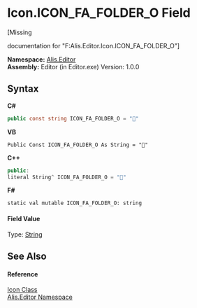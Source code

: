 # Icon.ICON_FA_FOLDER_O Field
 

\[Missing <summary> documentation for "F:Alis.Editor.Icon.ICON_FA_FOLDER_O"\]

**Namespace:**&nbsp;<a href="b150ade4-39de-a232-5f06-d3cdc1b2c538">Alis.Editor</a><br />**Assembly:**&nbsp;Editor (in Editor.exe) Version: 1.0.0

## Syntax

**C#**<br />
``` C#
public const string ICON_FA_FOLDER_O = ""
```

**VB**<br />
``` VB
Public Const ICON_FA_FOLDER_O As String = ""
```

**C++**<br />
``` C++
public:
literal String^ ICON_FA_FOLDER_O = ""
```

**F#**<br />
``` F#
static val mutable ICON_FA_FOLDER_O: string
```


#### Field Value
Type: <a href="https://docs.microsoft.com/dotnet/api/system.string" target="_blank">String</a>

## See Also


#### Reference
<a href="cc0f883c-67f8-f772-c6d7-a60b129f22a7">Icon Class</a><br /><a href="b150ade4-39de-a232-5f06-d3cdc1b2c538">Alis.Editor Namespace</a><br />